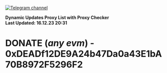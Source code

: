 [![Telegram channel](https://img.shields.io/endpoint?url=https://runkit.io/damiankrawczyk/telegram-badge/branches/master?url=https://t.me/n4z4v0d)](https://t.me/n4z4v0d) 

**Dynamic Updates Proxy List with Proxy Checker**  
**Last Updated: 16.12.23 20:31**

# DONATE (_any evm_) - 0xDEADf12DE9A24b47Da0a43E1bA70B8972F5296F2
